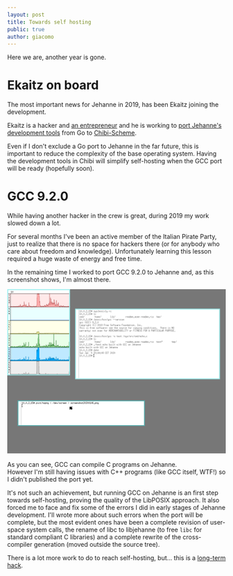 ```yaml
---
layout: post
title: Towards self hosting
public: true
author: giacomo
---
```


Here we are, another year is gone.

# Ekaitz on board

The most important news for Jehanne in 2019, has been Ekaitz joining the development.

Ekaitz is a hacker and [an entrepreneur](https://elenq.tech/en/) and he is working to [port Jehanne's development tools](https://github.com/JehanneOS/devtools/commits/chibi) from Go to [Chibi-Scheme](http://synthcode.com/wiki/chibi-scheme).

Even if I don't exclude a Go port to Jehanne in the far future, this is important to reduce the complexity of the base operating system. Having the development tools in Chibi will simplify self-hosting when the GCC port will be ready (hopefully soon).

# GCC 9.2.0

While having another hacker in the crew is great, during 2019 my work slowed down a lot.  

For several months I've been an active member of the Italian Pirate Party, just to realize that there is no space for hackers there (or for anybody who care about freedom and knowledge). Unfortunately learning this lesson required a huge waste of energy and free time.

In the remaining time I worked to port GCC 9.2.0 to Jehanne and, as this screenshot shows, I'm almost there.

<a href="/graphic/screenshot-20200106.png" target="_blank" title="GCC 9.2.0 running on Jehanne, click to enlarge">
	<img src="/graphic/screenshot-20200106.png" style="width: 600px"/>
</a>

As you can see, GCC can compile C programs on Jehanne.  
However I'm still having issues with C++ programs (like GCC itself, WTF!) so I didn't published the port yet.

It's not such an achievement, but running GCC on Jehanne is an first step towards self-hosting, proving the quality of the LibPOSIX approach. It also forced me to face and fix some of the errors I did in early stages of Jehanne development. I'll wrote more about such errors when the port will be complete, but the most evident ones have been a complete revision of user-space system calls, the rename of libc to libjehanne (to free `libc` for standard compliant C libraries) and a complete rewrite of the cross-compiler generation (moved outside the source tree).

There is a lot more work to do to reach self-hosting, but... this is a [long-term hack](https://github.com/JehanneOS/jehanne/blob/master/POLITICS.md).

